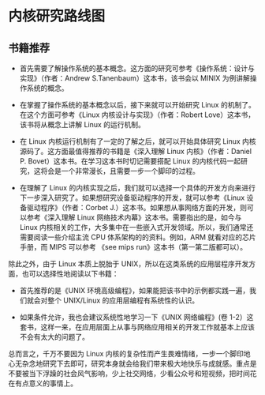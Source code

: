 # 内核研究路线图

## 书籍推荐

- 首先需要了解操作系统的基本概念。这方面的研究可参考《操作系统：设计与实现》（作者：Andrew S.Tanenbaum）这本书，该书会以 MINIX 为例讲解操作系统的概念。

- 在掌握了操作系统的基本概念以后，接下来就可以开始研究 Linux 的机制了。在这个方面可参考《Linux 内核设计与实现》（作者：Robert Love）这本书，该书将从概念上讲解 Linux 的运行机制。

- 在 Linux 内核运行机制有了一定的了解之后，就可以开始具体研究 Linux 内核源码了。这方面最值得推荐的书籍是《深入理解 Linux 内核》（作者：Daniel P. Bovet）这本书。在学习这本书时切记需要搭配 Linux 的内核代码一起研究，这将会是一个非常漫长，且需要一步一个脚印的过程。

- 在理解了 Linux 的内核实现之后，我们就可以选择一个具体的开发方向来进行下一步深入研究了。如果想研究设备驱动程序的开发，就可以参考《Linux 设备驱动程序》（作者：Corbet J.）这本书。如果想从事网络方面的开发，则可以参考《深入理解 Linux 网络技术内幕》这本书。需要指出的是，如今与 Linux 内核相关的工作，大多集中在一些嵌入式开发领域。所以，我们通常还需要阅读一些介绍主流 CPU 体系架构的的资料。例如，ARM 就看对应的芯片手册，而 MIPS 可以参考 《see mips run》这本书（第一第二版都可以）。

除此之外，由于 Linux 本质上脱胎于 UNIX，所以在这类系统的应用层程序开发方面，也可以选择性地阅读以下书籍：

- 首先推荐的是《UNIX 环境高级编程》，如果能把该书中的示例都实践一遍，我们就会对整个 UNIX/Linux 的应用层编程有系统性的认识。

- 如果条件允许，我也会建议系统性地学习一下《UNIX 网络编程》(卷 1-2）这套书，这样一来，在应用层面上从事与网络应用相关的开发工作就基本上应该不会有太大的问题了。

总而言之，千万不要因为 Linux 内核的复杂性而产生畏难情绪，一步一个脚印地心无杂念地研究下去即可，研究本身就会给我们带来极大地快乐与成就感。重点是不要被当下浮躁的社会风气影响，少上社交网络，少看公众号和短视频，把时间花在有点意义的事情上。
